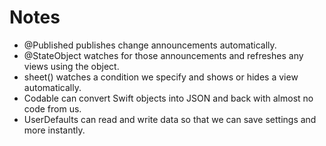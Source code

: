 # Notes

- @Published publishes change announcements automatically.
- @StateObject watches for those announcements and refreshes any views using the object.
- sheet() watches a condition we specify and shows or hides a view automatically.
- Codable can convert Swift objects into JSON and back with almost no code from us.
- UserDefaults can read and write data so that we can save settings and more instantly.
